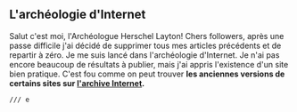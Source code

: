 ## L'archéologie d'Internet
Salut c'est moi, l'Archéologue Herschel Layton! Chers followers, après une passe difficile j'ai décidé de supprimer tous mes articles précédents et de repartir à zéro. Je me suis lancé dans l'archéologie d'Internet. Je n'ai pas encore beaucoup de résultats à publier, mais j'ai appris l'existence d'un site bien pratique. C'est fou comme on peut trouver __les anciennes versions de certains sites sur [l'archive Internet](https://archive.org/web/).__

`/// e`
